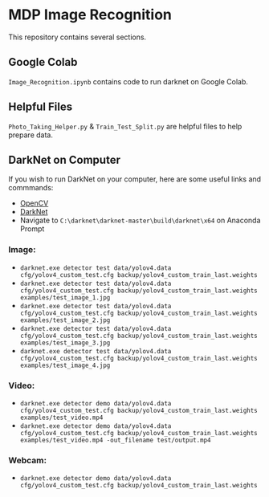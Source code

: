 # MDP Image Recognition
This repository contains several sections.

## Google Colab
`Image_Recognition.ipynb` contains code to run darknet on Google Colab.

## Helpful Files
`Photo_Taking_Helper.py` & `Train_Test_Split.py` are helpful files to help prepare data.

## DarkNet on Computer
If you wish to run DarkNet on your computer, here are some useful links and commmands:

- [OpenCV](https://www.youtube.com/watch?v=YsmhKar8oOc)
- [DarkNet](https://www.youtube.com/watch?v=FE2GBeKuqpc)
- Navigate to `C:\darknet\darknet-master\build\darknet\x64` on Anaconda Prompt

### Image:
- `darknet.exe detector test data/yolov4.data cfg/yolov4_custom_test.cfg backup/yolov4_custom_train_last.weights`
- `darknet.exe detector test data/yolov4.data cfg/yolov4_custom_test.cfg backup/yolov4_custom_train_last.weights examples/test_image_1.jpg`
- `darknet.exe detector test data/yolov4.data cfg/yolov4_custom_test.cfg backup/yolov4_custom_train_last.weights examples/test_image_2.jpg`
- `darknet.exe detector test data/yolov4.data cfg/yolov4_custom_test.cfg backup/yolov4_custom_train_last.weights examples/test_image_3.jpg`
- `darknet.exe detector test data/yolov4.data cfg/yolov4_custom_test.cfg backup/yolov4_custom_train_last.weights examples/test_image_4.jpg`

### Video:
- `darknet.exe detector demo data/yolov4.data cfg/yolov4_custom_test.cfg backup/yolov4_custom_train_last.weights examples/test_video.mp4`
- `darknet.exe detector demo data/yolov4.data cfg/yolov4_custom_test.cfg backup/yolov4_custom_train_last.weights examples/test_video.mp4 -out_filename test/output.mp4`

### Webcam:
- `darknet.exe detector demo data/yolov4.data cfg/yolov4_custom_test.cfg backup/yolov4_custom_train_last.weights`
